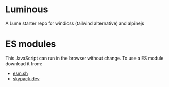# Luminous
A Lume starter repo for windicss (tailwind alternative) and alpinejs


# ES modules 
This JavaScript can run in the browser without change. To use a ES module download it from:

 - [esm.sh](https://esm.sh/)
 - [skypack.dev](https://www.skypack.dev/)
